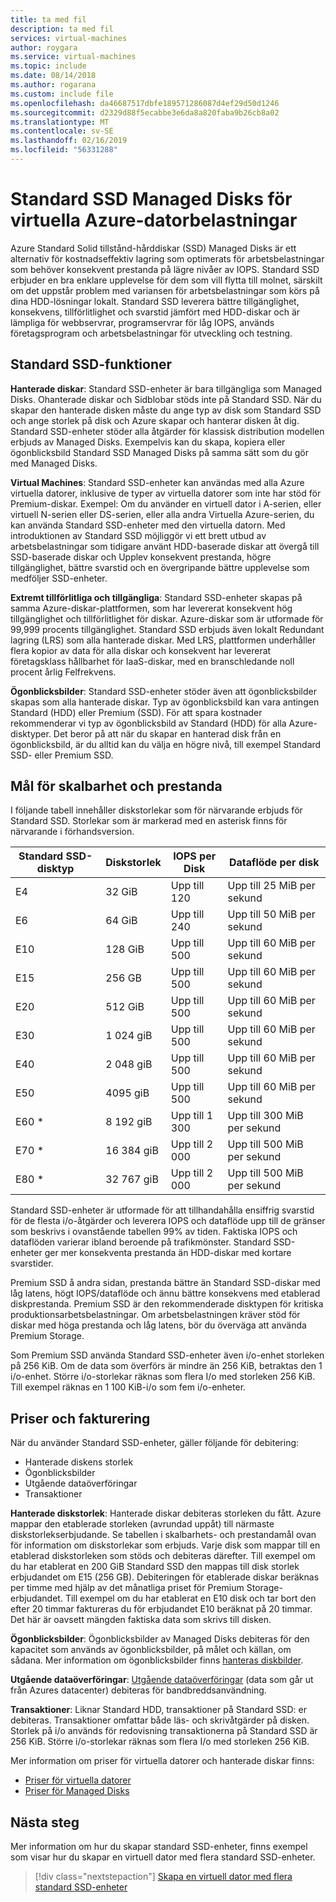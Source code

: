 ```yaml
---
title: ta med fil
description: ta med fil
services: virtual-machines
author: roygara
ms.service: virtual-machines
ms.topic: include
ms.date: 08/14/2018
ms.author: rogarana
ms.custom: include file
ms.openlocfilehash: da46687517dbfe189571286087d4ef29d50d1246
ms.sourcegitcommit: d2329d88f5ecabbe3e6da8a820faba9b26cb8a02
ms.translationtype: MT
ms.contentlocale: sv-SE
ms.lasthandoff: 02/16/2019
ms.locfileid: "56331288"
---
```

# <a name="standard-ssd-managed-disks-for-azure-virtual-machine-workloads"></a>Standard SSD Managed Disks för virtuella Azure-datorbelastningar

Azure Standard Solid tillstånd-hårddiskar (SSD) Managed Disks är ett alternativ för kostnadseffektiv lagring som optimerats för arbetsbelastningar som behöver konsekvent prestanda på lägre nivåer av IOPS. Standard SSD erbjuder en bra enklare upplevelse för dem som vill flytta till molnet, särskilt om det uppstår problem med variansen för arbetsbelastningar som körs på dina HDD-lösningar lokalt. Standard SSD leverera bättre tillgänglighet, konsekvens, tillförlitlighet och svarstid jämfört med HDD-diskar och är lämpliga för webbservrar, programservrar för låg IOPS, används företagsprogram och arbetsbelastningar för utveckling och testning.

## <a name="standard-ssd-features"></a>Standard SSD-funktioner

**Hanterade diskar**: Standard SSD-enheter är bara tillgängliga som Managed Disks. Ohanterade diskar och Sidblobar stöds inte på Standard SSD. När du skapar den hanterade disken måste du ange typ av disk som Standard SSD och ange storlek på disk och Azure skapar och hanterar disken åt dig.
Standard SSD-enheter stöder alla åtgärder för klassisk distribution modellen erbjuds av Managed Disks. Exempelvis kan du skapa, kopiera eller ögonblicksbild Standard SSD Managed Disks på samma sätt som du gör med Managed Disks.

**Virtual Machines**: Standard SSD-enheter kan användas med alla Azure virtuella datorer, inklusive de typer av virtuella datorer som inte har stöd för Premium-diskar. Exempel: Om du använder en virtuell dator i A-serien, eller virtuell N-serien eller DS-serien, eller alla andra Virtuella Azure-serien, du kan använda Standard SSD-enheter med den virtuella datorn. Med introduktionen av Standard SSD möjliggör vi ett brett utbud av arbetsbelastningar som tidigare använt HDD-baserade diskar att övergå till SSD-baserade diskar och Upplev konsekvent prestanda, högre tillgänglighet, bättre svarstid och en övergripande bättre upplevelse som medföljer SSD-enheter.

**Extremt tillförlitliga och tillgängliga**: Standard SSD-enheter skapas på samma Azure-diskar-plattformen, som har levererat konsekvent hög tillgänglighet och tillförlitlighet för diskar. Azure-diskar som är utformade för 99,999 procents tillgänglighet. Standard SSD erbjuds även lokalt Redundant lagring (LRS) som alla hanterade diskar. Med LRS, plattformen underhåller flera kopior av data för alla diskar och konsekvent har levererat företagsklass hållbarhet för IaaS-diskar, med en branschledande noll procent årlig Felfrekvens.

**Ögonblicksbilder**: Standard SSD-enheter stöder även att ögonblicksbilder skapas som alla hanterade diskar. Typ av ögonblicksbild kan vara antingen Standard (HDD) eller Premium (SSD). För att spara kostnader rekommenderar vi typ av ögonblicksbild av Standard (HDD) för alla Azure-disktyper. Det beror på att när du skapar en hanterad disk från en ögonblicksbild, är du alltid kan du välja en högre nivå, till exempel Standard SSD- eller Premium SSD.

## <a name="scalability-and-performance-targets"></a>Mål för skalbarhet och prestanda

I följande tabell innehåller diskstorlekar som för närvarande erbjuds för Standard SSD. Storlekar som är markerad med en asterisk finns för närvarande i förhandsversion.

|Standard SSD-disktyp  |Diskstorlek  |IOPS per Disk  |Dataflöde per disk  |
|---------|---------|---------|---------|
|E4     |32 GiB         |Upp till 120         |Upp till 25 MiB per sekund         |
|E6     |64 GiB         |Upp till 240         |Upp till 50 MiB per sekund         |
|E10     |128 GiB         |Upp till 500         |Upp till 60 MiB per sekund         |
|E15     |256 GB         |Upp till 500         |Upp till 60 MiB per sekund         |
|E20     |512 GiB         |Upp till 500         |Upp till 60 MiB per sekund         |
|E30     |1 024 giB       |Upp till 500         |Upp till 60 MiB per sekund         |
|E40     |2 048 giB       |Upp till 500         |Upp till 60 MiB per sekund         |
|E50     |4095 giB       |Upp till 500         |Upp till 60 MiB per sekund         |
|E60 *     |8 192 giB       |Upp till 1 300       |Upp till 300 MiB per sekund        |
|E70 *    |16 384 giB      |Upp till 2 000       |Upp till 500 MiB per sekund        |
|E80 *    |32 767 giB      |Upp till 2 000       |Upp till 500 MiB per sekund        |

Standard SSD-enheter är utformade för att tillhandahålla ensiffrig svarstid för de flesta i/o-åtgärder och leverera IOPS och dataflöde upp till de gränser som beskrivs i ovanstående tabellen 99% av tiden. Faktiska IOPS och dataflöden varierar ibland beroende på trafikmönster. Standard SSD-enheter ger mer konsekventa prestanda än HDD-diskar med kortare svarstider.

Premium SSD å andra sidan, prestanda bättre än Standard SSD-diskar med låg latens, högt IOPS/dataflöde och ännu bättre konsekvens med etablerad diskprestanda. Premium SSD är den rekommenderade disktypen för kritiska produktionsarbetsbelastningar. Om arbetsbelastningen kräver stöd för diskar med höga prestanda och låg latens, bör du överväga att använda Premium Storage.

Som Premium SSD använda Standard SSD-enheter även i/o-enhet storleken på 256 KiB. Om de data som överförs är mindre än 256 KiB, betraktas den 1 i/o-enhet. Större i/o-storlekar räknas som flera I/o med storleken 256 KiB. Till exempel räknas en 1 100 KiB-i/o som fem i/o-enheter.

## <a name="pricing-and-billing"></a>Priser och fakturering

När du använder Standard SSD-enheter, gäller följande för debitering:

- Hanterade diskens storlek
- Ögonblicksbilder
- Utgående dataöverföringar
- Transaktioner

**Hanterade diskstorlek**: Hanterade diskar debiteras storleken du fått. Azure mappar den etablerade storleken (avrundad uppåt) till närmaste diskstorlekserbjudande. Se tabellen i skalbarhets- och prestandamål ovan för information om diskstorlekar som erbjuds. Varje disk som mappar till en etablerad diskstorleken som stöds och debiteras därefter. Till exempel om du har etablerat en 200 GiB Standard SSD den mappas till disk storlek erbjudandet om E15 (256 GB). Debiteringen för etablerade diskar beräknas per timme med hjälp av det månatliga priset för Premium Storage-erbjudandet. Till exempel om du har etablerat en E10 disk och tar bort den efter 20 timmar faktureras du för erbjudandet E10 beräknat på 20 timmar. Det här är oavsett mängden faktiska data som skrivs till disken.

**Ögonblicksbilder**: Ögonblicksbilder av Managed Disks debiteras för den kapacitet som används av ögonblicksbilder, på målet och källan, om sådana. Mer information om ögonblicksbilder finns [hanteras diskbilder](https://docs.microsoft.com/azure/virtual-machines/windows/managed-disks-overview#managed-disk-snapshots).

**Utgående dataöverföringar**: [Utgående dataöverföringar](https://azure.microsoft.com/pricing/details/bandwidth/) (data som går ut från Azures datacenter) debiteras för bandbreddsanvändning.

**Transaktioner**: Liknar Standard HDD, transaktioner på Standard SSD: er debiteras. Transaktioner omfattar både läs- och skrivåtgärder på disken. Storlek på i/o används för redovisning transaktionerna på Standard SSD är 256 KiB. Större i/o-storlekar räknas som flera I/o med storleken 256 KiB.

Mer information om priser för virtuella datorer och hanterade diskar finns:

- [Priser för virtuella datorer](https://azure.microsoft.com/pricing/details/virtual-machines/linux/)
- [Priser för Managed Disks](https://azure.microsoft.com/pricing/details/managed-disks/)

## <a name="next-steps"></a>Nästa steg

Mer information om hur du skapar standard SSD-enheter, finns exempel som visar hur du skapar en virtuell dator med flera standard SSD-enheter.

> [!div class="nextstepaction"]
> [Skapa en virtuell dator med flera standard SSD-enheter](https://github.com/azure/azure-quickstart-templates/tree/master/101-vm-with-standardssd-disk/)
